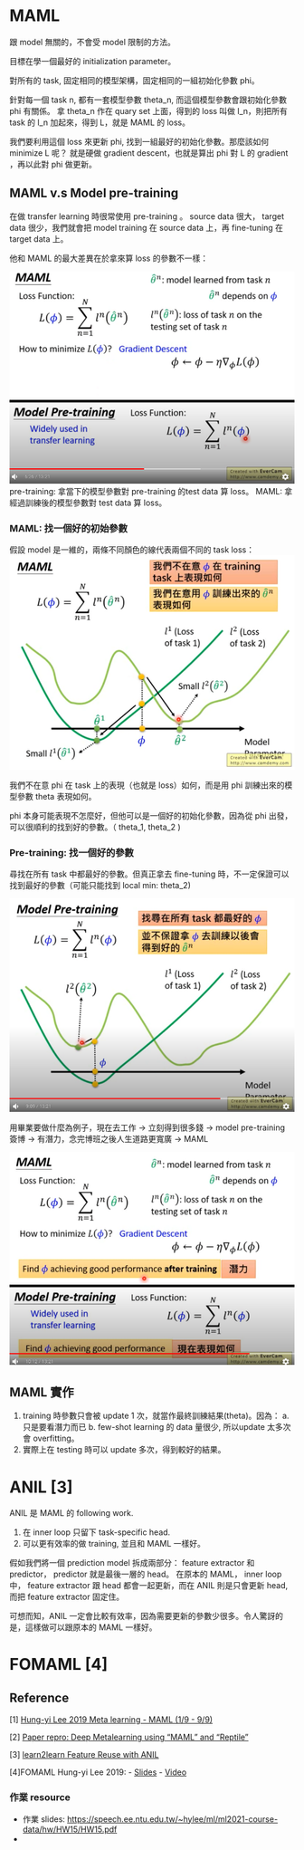 
# MAML

跟 model 無關的，不會受 model 限制的方法。

目標在學一個最好的 initialization parameter。

對所有的 task, 固定相同的模型架構，固定相同的一組初始化參數 phi。

針對每一個 task n, 都有一套模型參數 theta_n, 而這個模型參數會跟初始化參數 phi 有關係。
拿 theta_n 作在 quary set 上面，得到的 loss 叫做 l_n，則把所有 task 的 l_n 加起來，得到 L，就是 MAML 的 loss。

我們要利用這個 loss 來更新 phi, 找到一組最好的初始化參數。那麼該如何 minimize L 呢？ 就是硬做 gradient descent，也就是算出 phi 對 L 的 gradient ，再以此對 phi 做更新。

## MAML v.s Model pre-training
在做 transfer learning 時很常使用 pre-training 。 source data 很大， target data 很少，我們就會把 model training 在 source data 上，再 fine-tuning 在 target data 上。

他和 MAML 的最大差異在於拿來算 loss 的參數不一樣：

![MAML](img/MAML_1.png)
pre-training: 拿當下的模型參數對 pre-training 的test data 算 loss。
MAML: 拿經過訓練後的模型參數對 test data 算 loss。


### MAML: 找一個好的初始參數
假設 model 是一維的，兩條不同顏色的線代表兩個不同的 task loss：
![MAML](img/MAML_2.png)

我們不在意 phi 在 task 上的表現（也就是 loss）如何，而是用 phi 訓練出來的模型參數 theta 表現如何。

phi 本身可能表現不怎麼好，但他可以是一個好的初始化參數，因為從 phi 出發，可以很順利的找到好的參數。（ theta_1, theta_2 )

### Pre-training: 找一個好的參數
尋找在所有 task 中都最好的參數。但真正拿去 fine-tuning 時，不一定保證可以找到最好的參數（可能只能找到 local min: theta_2)

![MAML](img/MAML_3.png)


用畢業要做什麼為例子，現在去工作 -> 立刻得到很多錢 -> model pre-training
簽博 -> 有潛力，念完博班之後人生道路更寬廣 -> MAML
 
![MAML](img/MAML_4.png)


## MAML 實作
1. training 時參數只會被 update 1 次，就當作最終訓練結果(theta)。因為：
    a. 只是要看潛力而已
    b. few-shot learning 的 data 量很少, 所以update 太多次會 overfitting。
2. 實際上在 testing 時可以 update 多次，得到較好的結果。


# ANIL [3]
ANIL 是 MAML 的 following work.
1. 在 inner loop 只留下 task-specific head.
2. 可以更有效率的做 training, 並且和 MAML 一樣好。

假如我們將一個 prediction model 拆成兩部分： feature extractor 和 predictor， predictor 就是最後一層的 head。
在原本的 MAML， inner loop 中， feature extractor 跟 head 都會一起更新，而在 ANIL 則是只會更新 head, 而把 feature extractor 固定住。

可想而知，ANIL 一定會比較有效率，因為需要更新的參數少很多。令人驚訝的是，這樣做可以跟原本的 MAML 一樣好。


# FOMAML [4]

## Reference
[1] [Hung-yi Lee 2019 Meta learning - MAML (1/9 - 9/9)](https://youtu.be/EkAqYbpCYAc)

[2] [Paper repro: Deep Metalearning using “MAML” and “Reptile”](https://towardsdatascience.com/paper-repro-deep-metalearning-using-maml-and-reptile-fd1df1cc81b0)

[3] [learn2learn Feature Reuse with ANIL](http://learn2learn.net/tutorials/anil_tutorial/ANIL_tutorial/)

[4]FOMAML Hung-yi Lee 2019: 
    - [Slides](http://speech.ee.ntu.edu.tw/~tlkagk/courses/ML_2019/Lecture/Meta1%20(v6).pdf#page=24)
    - [Video](https://www.youtube.com/watch?v=mxqzGwP_Qys&list=PLJV_el3uVTsOK_ZK5L0Iv_EQoL1JefRL4&index=39)
### 作業 resource
* 作業 slides: https://speech.ee.ntu.edu.tw/~hylee/ml/ml2021-course-data/hw/HW15/HW15.pdf 
* 